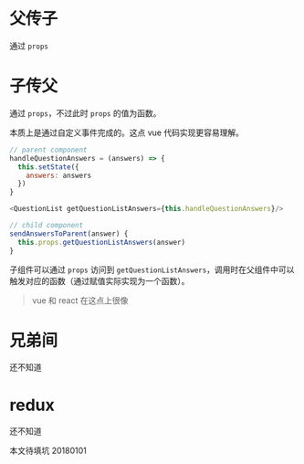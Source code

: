 # 父传子

通过 `props`

# 子传父

通过 `props`，不过此时 `props` 的值为函数。

本质上是通过自定义事件完成的。这点 vue 代码实现更容易理解。

```js
// parent component
handleQuestionAnswers = (answers) => {
  this.setState({
    answers: answers
  })
}

<QuestionList getQuestionListAnswers={this.handleQuestionAnswers}/>
```

```js
// child component
sendAnswersToParent(answer) {
  this.props.getQuestionListAnswers(answer)
}
```

子组件可以通过 `props` 访问到 `getQuestionListAnswers`，调用时在父组件中可以触发对应的函数（通过赋值实际实现为一个函数）。

> vue 和 react 在这点上很像

# 兄弟间

还不知道

# redux

还不知道

本文待填坑 20180101
